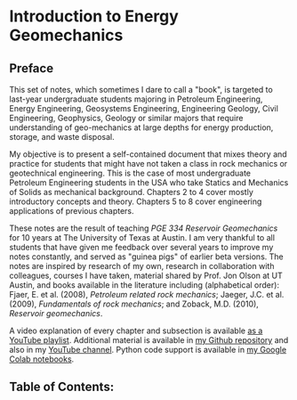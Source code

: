 # Introduction to Energy Geomechanics

## Preface

This set of notes, which sometimes I dare to call a "book", is targeted to last-year undergraduate students majoring in Petroleum Engineering, Energy Engineering, Geosystems Engineering, Engineering Geology, Civil Engineering, Geophysics, Geology or similar majors that require understanding of geo-mechanics at large depths for energy production, storage, and waste disposal. 

My objective is to present a self-contained document that mixes theory and practice for students that might have not taken a class in rock mechanics or geotechnical engineering. 
This is the case of most undergraduate Petroleum Engineering students in the USA who take Statics and Mechanics of Solids as mechanical background.
Chapters 2 to 4 cover mostly introductory concepts and theory.
Chapters 5 to 8 cover engineering applications of previous chapters.

These notes are the result of teaching *PGE 334 Reservoir Geomechanics* for 10 years at The University of Texas at Austin.
I am very thankful to all students that have given me feedback over several years to improve my notes constantly, and served as "guinea pigs" of earlier beta versions.
The notes are inspired by research of my own, research in collaboration with colleagues, courses I have taken, material shared by Prof. Jon Olson at UT Austin, and books available in the literature including (alphabetical order): Fjaer, E. et al. (2008), *Petroleum related rock mechanics*; Jaeger, J.C. et al. (2009), *Fundamentals of rock mechanics*; and Zoback, M.D. (2010), *Reservoir geomechanics*.

A video explanation of every chapter and subsection is available [as a YouTube playlist](https://www.youtube.com/playlist?list=PLv0npDbE5HXtZbV42aJXzrOsv-V8q_q8_).
Additional material is available in [my Github repository](https://github.com/dnicolasespinoza/GeomechanicsJupyter) and also in my [YouTube channel](https://www.youtube.com/channel/UCFZu4RgaS8pKsfO75979fvg).
Python code support is available in [my Google Colab notebooks](https://drive.google.com/drive/folders/1rIzjFd5p81JGOSRUkaMiQF018idb1XU3?usp=sharing). 


## Table of Contents:

```{tableofcontents}
```